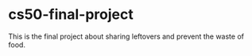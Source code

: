 # cs50-final-project
This is the final project about sharing leftovers and prevent the waste of food.
